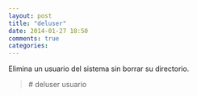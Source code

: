 ```yaml
---
layout: post
title: "deluser"
date: 2014-01-27 18:50
comments: true
categories: 
---
```

Elimina un usuario del sistema sin borrar su directorio.

>\# deluser usuario

